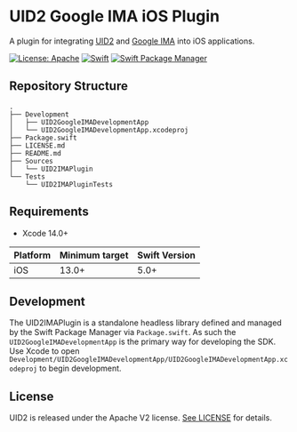 # UID2 Google IMA iOS Plugin

A plugin for integrating [UID2](https://github.com/IABTechLab/uid2docs) and [Google IMA](https://developers.google.com/interactive-media-ads/docs/sdks/ios/client-side) into iOS applications.

[![License: Apache](https://img.shields.io/badge/License-Apache-green.svg)](https://www.apache.org/licenses/)
[![Swift](https://img.shields.io/badge/Swift-5-orange)](https://img.shields.io/badge/Swift-5-orange)
[![Swift Package Manager](https://img.shields.io/badge/Swift_Package_Manager-compatible-blue)](https://img.shields.io/badge/Swift_Package_Manager-compatible-blue)

## Repository Structure

```
.
├── Development
│   ├── UID2GoogleIMADevelopmentApp
│   └── UID2GoogleIMADevelopmentApp.xcodeproj
├── Package.swift
├── LICENSE.md
├── README.md
├── Sources
│   └── UID2IMAPlugin
└── Tests
    └── UID2IMAPluginTests
```

## Requirements

* Xcode 14.0+

| Platform | Minimum target | Swift Version |
| --- | --- | --- |
| iOS | 13.0+ | 5.0+ |

## Development

The UID2IMAPlugin is a standalone headless library defined and managed by the Swift Package Manager via `Package.swift`.  As such the `UID2GoogleIMADevelopmentApp` is the primary way for developing the SDK.  Use Xcode to open `Development/UID2GoogleIMADevelopmentApp/UID2GoogleIMADevelopmentApp.xcodeproj` to begin development.

## License

UID2 is released under the Apache V2 license. [See LICENSE](https://github.com/IABTechLab/uid2-ios-sdk/blob/main/LICENSE.md) for details.

